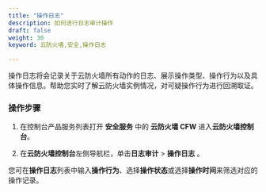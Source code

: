 ```yaml
---
title: "操作日志"
description: 如何进行日志审计操作
draft: false
weight: 30
keyword: 云防火墙,安全,操作日志

---
```


操作日志将会记录关于云防火墙所有动作的日志、展示操作类型、操作行为以及具体操作信息。帮助您实时了解云防火墙实例情况，对可疑操作行为进行回溯取证。

### 操作步骤

1. 在控制台产品服务列表打开 **安全服务** 中的 **云防火墙 CFW** 进入**云防火墙控制台**。

2. 在**云防火墙控制台**左侧导航栏，单击**日志审计** > **操作日志** 。

  您可在**操作日志**列表中输入**操作行为**、选择**操作状态**或选择**操作时间**来筛选对应的操作记录。

